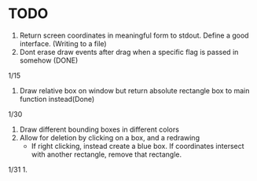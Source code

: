 # TODO


1. Return screen coordinates in meaningful form to stdout. Define a good interface. (Writing to a file)
2. Dont erase draw events after drag when a specific flag is passed in somehow (DONE)

1/15
1. Draw relative box on window but return absolute rectangle box to main function instead(Done)

1/30
1. Draw different bounding boxes in different colors
2. Allow for deletion by clicking on a box, and a redrawing
    - If right clicking, instead create a blue box. If coordinates intersect with another rectangle, remove that rectangle.

1/31
1. 
